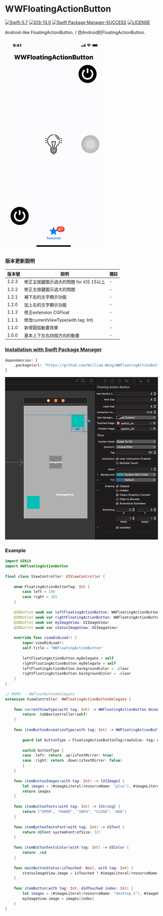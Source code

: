 # WWFloatingActionButton

[![Swift-5.7](https://img.shields.io/badge/Swift-5.7-orange.svg?style=flat)](https://developer.apple.com/swift/) [![iOS-13.0](https://img.shields.io/badge/iOS-13.0-pink.svg?style=flat)](https://developer.apple.com/swift/) [![Swift Package Manager-SUCCESS](https://img.shields.io/badge/Swift_Package_Manager-SUCCESS-blue.svg?style=flat)](https://developer.apple.com/swift/) [![LICENSE](https://img.shields.io/badge/LICENSE-MIT-yellow.svg?style=flat)](https://developer.apple.com/swift/)

Android-like FloatingActionButton. / 仿Android的FloatingActionButton.

![](./Example.gif)

### 版本更新說明
|版本號|說明|備註|
|-|-|-|
|1.2.3|修正主按鍵圖示過大的問題 for iOS 15以上|-|
|1.2.2|修正主按鍵圖示過大的問題|-|
|1.2.1|補下右的文字顯示功能|-|
|1.2.0|加上左的文字顯示功能|-|
|1.1.2|修正extension CGFloat|-|
|1.1.1|修改currentViewType(with tag: Int)|-|
|1.1.0|新增圓弧動畫效果|-|
|1.0.0|基本上下左右四個方向的動畫|-|

### [Installation with Swift Package Manager](https://medium.com/彼得潘的-swift-ios-app-開發問題解答集/使用-spm-安裝第三方套件-xcode-11-新功能-2c4ffcf85b4b)
```bash
dependencies: [
    .package(url: "https://github.com/William-Weng/WWFloatingActionButton.git", .upToNextMajor(from: "1.2.3"))
]
```

![](./IBDesignable.png)

### Example
```swift
import UIKit
import WWFloatingActionButton

final class ViewController: UIViewController {
    
    enum FloatingActionButtonTag: Int {
        case left = 100
        case right = 101
    }
    
    @IBOutlet weak var leftFloatingActionButton: WWFloatingActionButton!
    @IBOutlet weak var rightFloatingActionButton: WWFloatingActionButton!
    @IBOutlet weak var myImageView: UIImageView!
    @IBOutlet weak var statusImageView: UIImageView!
    
    override func viewDidLoad() {
        super.viewDidLoad()
        self.title = "WWFloatingActionButton"
        
        leftFloatingActionButton.myDelegate = self
        rightFloatingActionButton.myDelegate = self
        leftFloatingActionButton.backgroundColor = .clear
        rightFloatingActionButton.backgroundColor = .clear
    }
}

// MARK: - WWFloatButtonDelegate
extension ViewController: WWFloatingActionButtonDelegate {
    
    func currentViewType(with tag: Int) -> WWFloatingActionButton.AnimationViewType {
        return .tabBarController(self)
    }
    
    func itemButtonAnimationType(with tag: Int) -> WWFloatingActionButton.AnimationType {
        
        guard let buttonType = FloatingActionButtonTag(rawValue: tag) else { return .up(isTextMirror: false) }
        
        switch buttonType {
        case .left: return .up(isTextMirror: true)
        case .right: return .down(isTextMirror: false)
        }
    }
    
    func itemButtonImages(with tag: Int) -> [UIImage] {
        let images = [#imageLiteral(resourceName: "plus"), #imageLiteral(resourceName: "power"), #imageLiteral(resourceName: "refresh"), #imageLiteral(resourceName: "play"), #imageLiteral(resourceName: "chart")]
        return images
    }
    
    func itemButtonTexts(with tag: Int) -> [String] {
        return ["OPEN", "SHARE", "INFO", "CLOSE", "ADD"]
    }
    
    func itemButtonTextsFont(with tag: Int) -> UIFont {
        return UIFont.systemFont(ofSize: 32)
    }
    
    func itemButtonTextsColor(with tag: Int) -> UIColor {
        return .red
    }
    
    func mainButtonStatus(isTouched: Bool, with tag: Int) {
        statusImageView.image = isTouched ? #imageLiteral(resourceName: "LightOn") : #imageLiteral(resourceName: "LightOff")
    }
    
    func itemButton(with tag: Int, didTouched index: Int) {
        let images = [#imageLiteral(resourceName: "desktop_1"), #imageLiteral(resourceName: "desktop_2"), #imageLiteral(resourceName: "desktop_5"), #imageLiteral(resourceName: "desktop_3"), #imageLiteral(resourceName: "desktop_4")]
        myImageView.image = images[index]
    }
}
```
